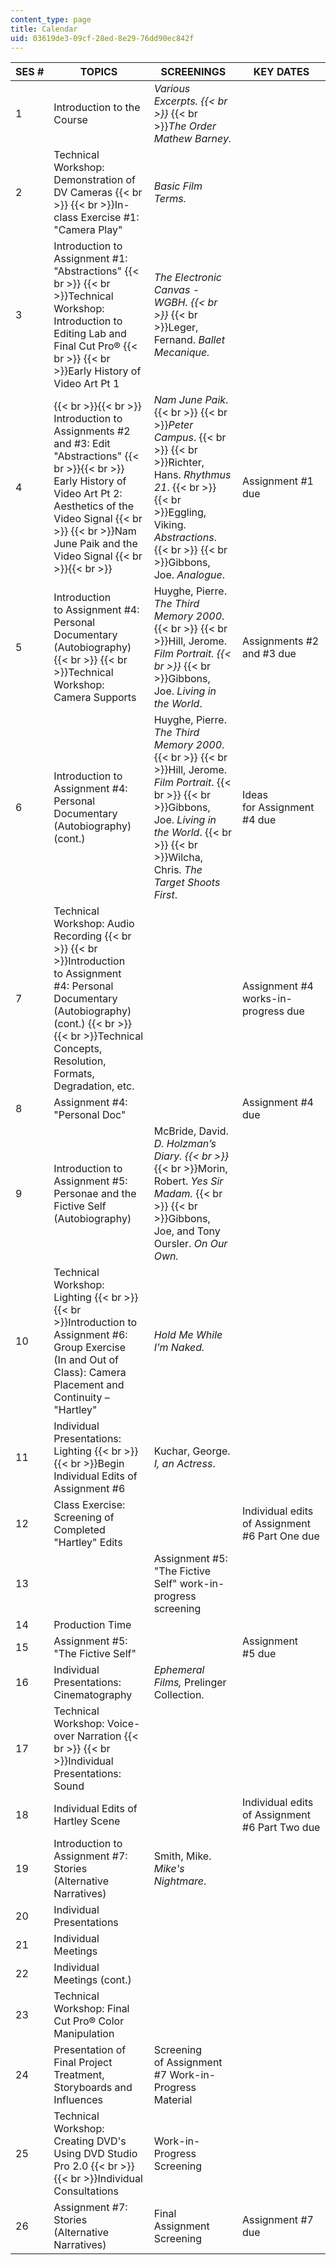 ```yaml
---
content_type: page
title: Calendar
uid: 03619de3-09cf-28ed-8e29-76dd90ec842f
---
```


| SES # | TOPICS | SCREENINGS | KEY DATES |
| --- | --- | --- | --- |
| 1 | Introduction to the Course | _Various Excerpts.  {{< br >}}_  {{< br >}}_The Order Mathew Barney._ | &nbsp; |
| 2 | Technical Workshop: Demonstration of DV Cameras  {{< br >}}  {{< br >}}In-class Exercise #1: "Camera Play" | _Basic Film Terms._ | &nbsp; |
| 3 | Introduction to Assignment #1: "Abstractions"  {{< br >}}  {{< br >}}Technical Workshop: Introduction to Editing Lab and Final Cut Pro®  {{< br >}}  {{< br >}}Early History of Video Art Pt 1 | _The Electronic Canvas - WGBH.  {{< br >}}_  {{< br >}}Leger, Fernand. _Ballet Mecanique._ | &nbsp; |
| 4 |  {{< br >}}{{< br >}} Introduction to Assignments #2 and #3: Edit "Abstractions" {{< br >}}{{< br >}} Early History of Video Art Pt 2: Aesthetics of the Video Signal  {{< br >}}  {{< br >}}Nam June Paik and the Video Signal {{< br >}}{{< br >}}  | _Nam June Paik_.  {{< br >}}  {{< br >}}_Peter Campus_.  {{< br >}}  {{< br >}}Richter, Hans. _Rhythmus 21_.  {{< br >}}  {{< br >}}Eggling, Viking. _Abstractions_.  {{< br >}}  {{< br >}}Gibbons, Joe. _Analogue_. | Assignment #1 due |
| 5 | Introduction to Assignment #4: Personal Documentary (Autobiography)  {{< br >}}  {{< br >}}Technical Workshop: Camera Supports | Huyghe, Pierre. _The Third Memory 2000_.  {{< br >}}  {{< br >}}Hill, Jerome. _Film Portrait.  {{< br >}}_  {{< br >}}Gibbons, Joe. _Living in the World_. | Assignments #2 and #3 due |
| 6 | Introduction to Assignment #4: Personal Documentary (Autobiography) (cont.) | Huyghe, Pierre. _The Third Memory 2000_.  {{< br >}}  {{< br >}}Hill, Jerome. _Film Portrait_.  {{< br >}}  {{< br >}}Gibbons, Joe. _Living in the World_.  {{< br >}}  {{< br >}}Wilcha, Chris. _The Target Shoots First_. | Ideas for Assignment #4 due |
| 7 | Technical Workshop: Audio Recording  {{< br >}}  {{< br >}}Introduction to Assignment #4: Personal Documentary (Autobiography) (cont.)  {{< br >}}  {{< br >}}Technical Concepts, Resolution, Formats, Degradation, etc. | &nbsp; | Assignment #4 works-in-progress due |
| 8 | Assignment #4: "Personal Doc" | &nbsp; | Assignment #4 due |
| 9 | Introduction to Assignment #5: Personae and the Fictive Self (Autobiography) | McBride, David. _D. Holzman’s Diary.  {{< br >}}_  {{< br >}}Morin, Robert. _Yes Sir Madam._  {{< br >}}  {{< br >}}Gibbons, Joe, and Tony Oursler. _On Our Own._ | &nbsp; |
| 10 | Technical Workshop: Lighting  {{< br >}}  {{< br >}}Introduction to Assignment #6: Group Exercise (In and Out of Class): Camera Placement and Continuity – "Hartley" | _Hold Me While I’m Naked._ | &nbsp; |
| 11 | Individual Presentations: Lighting  {{< br >}}  {{< br >}}Begin Individual Edits of Assignment #6 | Kuchar, George. _I, an Actress_. | &nbsp; |
| 12 | Class Exercise: Screening of Completed "Hartley" Edits | &nbsp; | Individual edits of Assignment #6 Part One due |
| 13 | &nbsp; | Assignment #5: "The Fictive Self" work-in-progress screening | &nbsp; |
| 14 | Production Time | &nbsp; |
| 15 | Assignment #5: "The Fictive Self" | &nbsp; | Assignment #5 due |
| 16 | Individual Presentations: Cinematography | _Ephemeral Films,_ Prelinger Collection. | &nbsp; |
| 17 | Technical Workshop: Voice-over Narration  {{< br >}}  {{< br >}}Individual Presentations: Sound | &nbsp; |
| 18 | Individual Edits of Hartley Scene | &nbsp; | Individual edits of Assignment #6 Part Two due |
| 19 | Introduction to Assignment #7: Stories (Alternative Narratives) | Smith, Mike. _Mike's Nightmare_. | &nbsp; |
| 20 | Individual Presentations | &nbsp; |
| 21 | Individual Meetings | &nbsp; |
| 22 | Individual Meetings (cont.) | &nbsp; |
| 23 | Technical Workshop: Final Cut Pro® Color Manipulation | &nbsp; |
| 24 | Presentation of Final Project Treatment, Storyboards and Influences | Screening of Assignment #7 Work-in-Progress Material | &nbsp; |
| 25 | Technical Workshop: Creating DVD's Using DVD Studio Pro 2.0  {{< br >}}  {{< br >}}Individual Consultations | Work-in-Progress Screening | &nbsp; |
| 26 | Assignment #7: Stories (Alternative Narratives) | Final Assignment Screening | Assignment #7 due